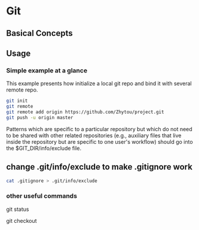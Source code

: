 # Git

## Basical Concepts

###

## Usage

### Simple example at a glance

This example presents how initialize a local git repo and bind it with several remote repo.

``` bash
git init
git remote
git remote add origin https://github.com/Zhytou/project.git
git push -u origin master

```

Patterns which are specific to a particular repository but which do not need to be shared with other related repositories (e.g., auxiliary files that live inside the repository but are specific to one user's workflow) should go into the $GIT_DIR/info/exclude file.

## change .git/info/exclude to make .gitignore work

``` bash
cat .gitignore > .git/info/exclude
```

### other useful commands

git status

git checkout